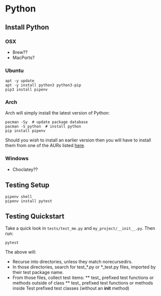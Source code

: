 # Python

## Install Python

### OSX

- Brew??
- MacPorts?

### Ubuntu

    apt -y update
    apt -y install python3 python3-pip
    pip3 install pipenv

### Arch

Arch will simply install the latest version of Python:

    pacman -Sy  # update package database
    pacman -S python  # install python
    pip install pipenv

Should you wish to install an earlier version then you will have to install them from one of the AURs listed [here](https://wiki.archlinux.org/index.php/Python).

### Windows

- Choclatey??

## Testing Setup

    pipenv shell
    pipenv install pytest

## Testing Quickstart

Take a quick look in `tests/test_me.py` and `my_project/__init__.py`. Then run:

    pytest

The above will:

* Recurse into directories, unless they match norecursedirs.
* In those directories, search for test_*.py or *_test.py files, imported by their test package name.
* From those files, collect test items:
** test_ prefixed test functions or methods outside of class
** test_ prefixed test functions or methods inside Test prefixed test classes (without an __init__ method)
